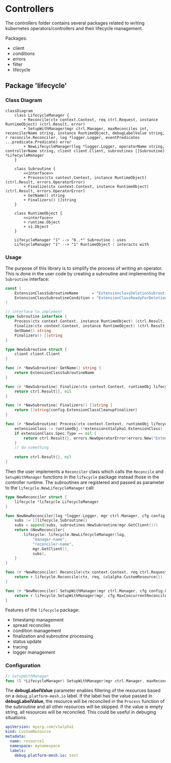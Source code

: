 # Controllers

The controllers folder contains several packages related to writing kubernetes operators/controllers and their lifecycle management.

Packages:
- client
- conditions
- errors
- filter
- lifecycle

## Package 'lifecycle'

### Class Diagram

```mermaid
classDiagram
    class LifecycleManager {
        + Reconcile(ctx context.Context, req ctrl.Request, instance RuntimeObject) (ctrl.Result, error)
        + SetupWithManager(mgr ctrl.Manager, maxReconciles int, reconcilerName string, instance RuntimeObject, debugLabelValue string, r reconcile.Reconciler, log *logger.Logger, eventPredicates ...predicate.Predicate) error
        + NewLifecycleManager(log *logger.Logger, operatorName string, controllerName string, client client.Client, subroutines []Subroutine) *LifecycleManager
    }

    class Subroutine {
        <<interface>>
        + Process(ctx context.Context, instance RuntimeObject) (ctrl.Result, errors.OperatorError)
        + Finalize(ctx context.Context, instance RuntimeObject) (ctrl.Result, errors.OperatorError)
        + GetName() string
        + Finalizers() []string
    }

    class RuntimeObject {
        <<interface>>
        + runtime.Object
        + v1.Object
    }

    LifecycleManager "1" --> "0..*" Subroutine : uses
    LifecycleManager "1" --> "1" RuntimeObject : interacts with
```

### Usage

The purpose of this library is to simplify the process of writing an operator. This is done in the user code by creating a subroutine and implementing the `Subroutine` interface:

```go
const (
    ExtensionClassSubroutineName      = "ExtensionclassDeletionSubroutine"
    ExtensionClassSubroutineCondition = "ExtensionClassReadyForDeletion"
)

// interface to implement
type Subroutine interface {
	Process(ctx context.Context, instance RuntimeObject) (ctrl.Result, errors.OperatorError)
	Finalize(ctx context.Context, instance RuntimeObject) (ctrl.Result, errors.OperatorError)
	GetName() string
	Finalizers() []string
}

type NewSubroutine struct {
	client client.Client
}

func (r *NewSubroutine) GetName() string {
	return ExtensionClassSubroutineName
}

func (r *NewSubroutine) Finalize(ctx context.Context, runtimeObj lifecycle.RuntimeObject) (ctrl.Result, errors.OperatorError) {
	return ctrl.Result{}, nil
}

func (r *NewSubroutine) Finalizers() []string {
	return []string{config.ExtensionClassCleanupFinalizer}
}

func (r *NewSubroutine) Process(ctx context.Context, runtimeObj lifecycle.RuntimeObject) (ctrl.Result, errors.OperatorError) {
	extensionClass := runtimeObj.(*extensionsV1alpha1.ExtensionClass)
    if extensionClass.Spec.Type == nil {
        return ctrl.Result{}, errors.NewOperatorError(errors.New("ExtensionClass type is not set"), true, false)
    }
    // do something
	
    return ctrl.Result{}, nil
}
```

Then the user implements a `Reconciler` class which calls the `Reconcile` and `SetupWithManager` functions in the `lifecycle` package instead those in the controller runtime. The subroutines are registered and passed as parameter to the `lifecycle.NewLifecycleManager` call:

```go
type NewReconciler struct {
	lifecycle *lifecycle.LifecycleManager
}

func NewNewReconciler(log *logger.Logger, mgr ctrl.Manager, cfg config.Config) *NewReconciler {
	subs := []lifecycle.Subroutine{}
	subs = append(subs, subroutines.NewSubroutine(mgr.GetClient()))
	return &NewReconciler{
		lifecycle: lifecycle.NewLifecycleManager(log,
			"manager-name",
			"reconciler-name",
			mgr.GetClient(),
			subs),
	}
}

func (r *NewReconciler) Reconcile(ctx context.Context, req ctrl.Request) (ctrl.Result, error) {
	return r.lifecycle.Reconcile(ctx, req, &v1alpha.CustomResource{})
}

func (r *NewReconciler) SetupWithManager(mgr ctrl.Manager, cfg config.Config, log *logger.Logger, eventPredicates ...predicate.Predicate) error {
	return r.lifecycle.SetupWithManager(mgr, cfg.MaxConcurrentReconciles, "reconciler-name", &v1alpha.CustomResource{}, cfg.DebugLabelValue, r, log, eventPredicates...)
}
```

Features of the `lifecycle` package:
- timestamp management
- spread reconciles
- condition management
- finalization and subroutine processing
- status update
- tracing
- logger management

### Configuration

```go
// SetupWithManager
func (l *LifecycleManager) SetupWithManager(mgr ctrl.Manager, maxReconciles int, reconcilerName string, instance RuntimeObject, debugLabelValue string, r reconcile.Reconciler, log *logger.Logger, eventPredicates ...predicate.Predicate) error
```

The **debugLabelValue** parameter enables filtering of the resources based on a `debug.platform-mesh.io` label. If the label has the value passed in **debugLabelValue**, the resource will be reconciled in the `Process` function of the subroutine and all other resources will be skipped. If the value is empty string, all resources will be reconciled. This could be useful in debuging situations.

```yaml
apiVersion: myorg.com/v1alpha1
kind: CustomResource
metadata:
  name: resource1
  namespace: mynamespace
  labels:
    debug.platform-mesh.io: test
```
